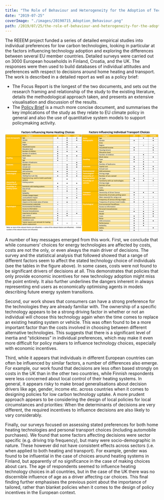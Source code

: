 ```yaml
---
title: "The Role of Behaviour and Heterogeneity for the Adoption of Technologies"
date: "2019-07-25"
coverImage: "./images/20190715_Adoption_Behaviour.png"
path: /2019/07/25/the-role-of-behaviour-and-heterogeneity-for-the-adoption-of-technologies/
---
```


The REEEM project funded a series of detailed empirical studies into individual preferences for low carbon technologies, looking in particular at the factors influencing technology adoption and exploring the differences between several EU member countries. Detailed surveys were carried out on 3000 European households in Finland, Croatia, and the UK. The responses were then used to build databases of individual attitudes and preferences with respect to decisions around home heating and transport. The work is described in a detailed report as well as a policy brief:

- The Focus Report is the longest of the two documents, and sets out the research framing and relationship of the study to the existing literature, details the methodological approach taken, and presents an extensive visualisation and discussion of the results.
- The [Policy Brief](../uploads/2019/05/REEEM-D4.3.pdf) is a much more concise document, and summarises the key implications of the study as they relate to EU climate policy in general and also the use of quantitative system models to support policymaking activity.

![Adoption Behaviour](images/20190715_Adoption_Behaviour.png)

A number of key messages emerged from this work. First, we conclude that while consumers’ choices for energy technologies are affected by costs, costs are not the only, or even always the main driver of decisions. The survey and the statistical analysis that followed showed that a range of different factors seem to affect the stated technology choice of individuals (see the tables in the figure above). In some cases, costs were not found to be significant drivers of decisions at all. This demonstrates that policies that only provide economic incentives for new technology adoption might miss the point entirely. It also further underlines the dangers inherent in always representing end users as economically optimising agents in models describing future energy system transitions.

Second, our work shows that consumers can have a strong preference for the technologies they are already familiar with. The ownership of a specific technology appears to be a strong driving factor in whether or not an individual will choose this technology again when the time comes to replace an existing heating system or vehicle. This was often found to be a more important factor than the costs involved in choosing between different alternative technologies. This suggests that there is a significant level of inertia and “stickiness” in individual preferences, which may make it even more difficult for policy makers to influence technology choices, especially with economic incentives.

Third, while it appears that individuals in different European countries can often be influenced by similar factors, a number of differences also emerge. For example, our work found that decisions are less often based strongly on costs in the UK than in the other two countries, while Finnish respondents were less concerned about local control of their heating systems. In general, it appears risky to make broad generalisations about decision drivers like age, gender, income etc. across countries when it comes to designing policies for low carbon technology uptake. A more prudent approach appears to be considering the design of local policies for local circumstances and priorities: When the determinants of decisions are very different, the required incentives to influence decisions are also likely to vary considerably.

Finally, our surveys focused on assessing stated preferences for both home heating technologies and personal transport choices (including automobile purchases). We found that some factors affecting decisions were sector specific (e.g. driving trip frequency), but many were socio-demographic in nature. These however did not have consistent effects across sectors (i.e. when applied to both heating and transport). For example, gender was found to be influential in the case of choices around heating systems in Finland, but apparently of no significance in the case of making choices about cars. The age of respondents seemed to influence heating technology choices in all countries, but in the case of the UK there was no discernible influence of age as a driver affecting car choices. This final finding further emphasises the previous point about the importance of tailored, rather than blanket policies when it comes to the design of policy incentives in the European context.
